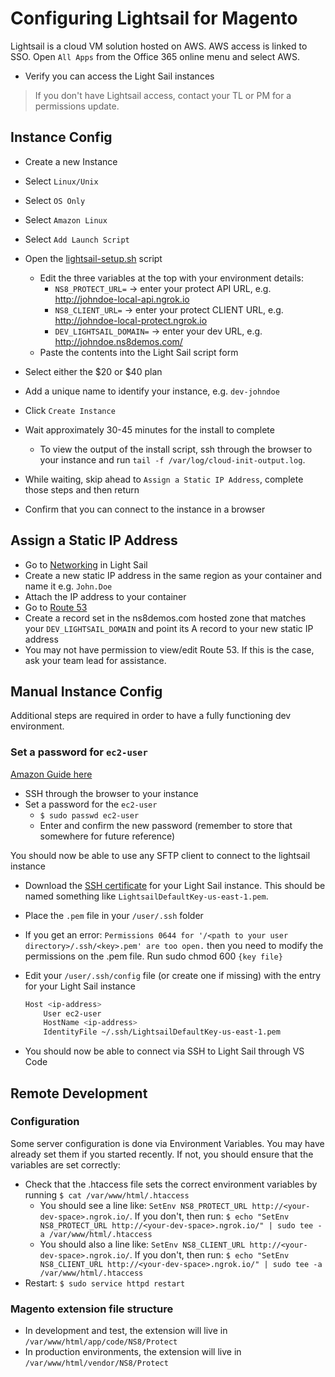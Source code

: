 # Configuring Lightsail for Magento

Lightsail is a cloud VM solution hosted on AWS. AWS access is linked to SSO. Open `All Apps` from the Office 365 online menu and select AWS.

* Verify you can access the Light Sail instances

> If you don't have Lightsail access, contact your TL or PM for a permissions update.

## Instance Config

* Create a new Instance
* Select `Linux/Unix`
* Select `OS Only`
* Select `Amazon Linux`
* Select `Add Launch Script`
* Open the [lightsail-setup.sh](https://github.com/ns8inc/ns8-magento-platform/blob/master/scripts/lightsail-setup.sh) script
  * Edit the three variables at the top with your environment details:
    * `NS8_PROTECT_URL=` -> enter your protect API URL, e.g. http://johndoe-local-api.ngrok.io
    * `NS8_CLIENT_URL=` -> enter your protect CLIENT URL, e.g. http://johndoe-local-protect.ngrok.io
    * `DEV_LIGHTSAIL_DOMAIN=` -> enter your dev URL, e.g. http://johndoe.ns8demos.com/
  * Paste the contents into the Light Sail script form
* Select either the $20 or $40 plan
* Add a unique name to identify your instance, e.g. `dev-johndoe`
* Click `Create Instance`
* Wait approximately 30-45 minutes for the install to complete
  * To view the output of the install script, ssh through the browser to your instance and run `tail -f /var/log/cloud-init-output.log`.

* While waiting, skip ahead to `Assign a Static IP Address`, complete those steps and then return
* Confirm that you can connect to the instance in a browser

## Assign a Static IP Address

* Go to [Networking](https://lightsail.aws.amazon.com/ls/webapp/home/networking) in Light Sail
* Create a new static IP address in the same region as your container and name it e.g. `John.Doe`
* Attach the IP address to your container
* Go to [Route 53](https://console.aws.amazon.com/route53/home)
* Create a record set in the ns8demos.com hosted zone that matches your `DEV_LIGHTSAIL_DOMAIN` and point its A record to your new static IP address
* You may not have permission to view/edit Route 53.  If this is the case, ask your team lead for assistance.

## Manual Instance Config

Additional steps are required in order to have a fully functioning dev environment.

### Set a password for `ec2-user`

[Amazon Guide here](https://aws.amazon.com/premiumsupport/knowledge-center/ec2-password-login/)

* SSH through the browser to your instance
* Set a password for the `ec2-user`
  * `$ sudo passwd ec2-user`
  * Enter and confirm the new password (remember to store that somewhere for future reference)

You should now be able to use any SFTP client to connect to the lightsail instance

* Download the [SSH certificate](https://lightsail.aws.amazon.com/ls/webapp/account/keys) for your Light Sail instance. This should be named something like `LightsailDefaultKey-us-east-1.pem`.
* Place the `.pem` file in your `/user/.ssh` folder
* If you get an error: `Permissions 0644 for '/<path to your user directory>/.ssh/<key>.pem' are too open.` then you need to modify the permissions on the .pem file.  Run sudo chmod 600 `{key file}`

* Edit your `/user/.ssh/config` file (or create one if missing) with the entry for your Light Sail instance

  ```bash
  Host <ip-address>
      User ec2-user
      HostName <ip-address>
      IdentityFile ~/.ssh/LightsailDefaultKey-us-east-1.pem
  ```

* You should now be able to connect via SSH to Light Sail through VS Code

## Remote Development

### Configuration

Some server configuration is done via Environment Variables. You may have already set them if you started recently. If not, you should ensure that the variables are set correctly:

* Check that the .htaccess file sets the correct environment variables by running `$ cat /var/www/html/.htaccess`
  * You should see a line like: `SetEnv NS8_PROTECT_URL http://<your-dev-space>.ngrok.io/`.  If you don't, then run: `$ echo "SetEnv NS8_PROTECT_URL http://<your-dev-space>.ngrok.io/" | sudo tee -a /var/www/html/.htaccess`
  * You should also a line like: `SetEnv NS8_CLIENT_URL http://<your-dev-space>.ngrok.io/`.  If you don't, then run: `$ echo "SetEnv NS8_CLIENT_URL http://<your-dev-space>.ngrok.io/" | sudo tee -a /var/www/html/.htaccess`
* Restart: `$ sudo service httpd restart`

### Magento extension file structure

* In development and test, the extension will live in `/var/www/html/app/code/NS8/Protect`
* In production environments, the extension will live in `/var/www/html/vendor/NS8/Protect`
